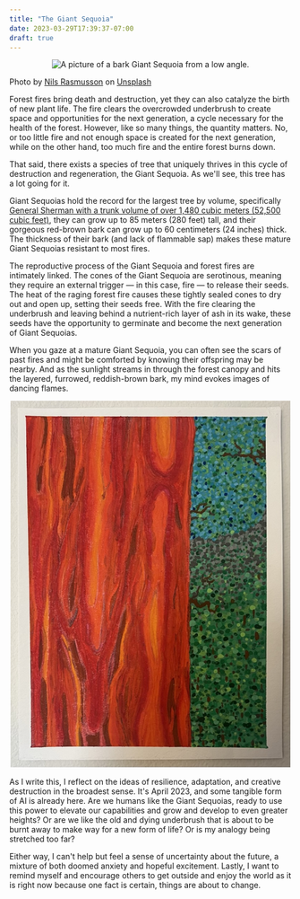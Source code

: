 ```yaml
---
title: "The Giant Sequoia"
date: 2023-03-29T17:39:37-07:00
draft: true
---
```


<p align="center"><img src="/images/sequoia_unsplash.jpg" alt=" A picture of a bark Giant Sequoia from a low angle." width="1000"></p>

Photo by <a href="https://unsplash.com/@nilsynils?utm_source=unsplash&utm_medium=referral&utm_content=creditCopyText">Nils Rasmusson</a> on <a href="https://unsplash.com/photos/oRPinlCTEbk?utm_source=unsplash&utm_medium=referral&utm_content=creditCopyText">Unsplash</a>
  
Forest fires bring death and destruction, yet they can also catalyze the birth of new plant life. The fire clears the overcrowded underbrush to create space and opportunities for the next generation, a cycle necessary for the health of the forest. However, like so many things, the quantity matters. No, or too little fire and not enough space is created for the next generation, while on the other hand, too much fire and the entire forest burns down.

That said, there exists a species of tree that uniquely thrives in this cycle of destruction and regeneration, the Giant Sequoia. As we'll see, this tree has a lot going for it. 

Giant Sequoias hold the record for the largest tree by volume, specifically [General Sherman with a trunk volume of over 1,480 cubic meters (52,500 cubic feet)](https://www.nps.gov/seki/learn/nature/largest-trees-in-world.htm), they can grow up to 85 meters (280 feet) tall, and their gorgeous red-brown bark can grow up to 60 centimeters (24 inches) thick. The thickness of their bark (and lack of flammable sap) makes these mature Giant Sequoias resistant to most fires.

The reproductive process of the Giant Sequoia and forest fires are intimately linked. The cones of the Giant Sequoia are serotinous, meaning they require an external trigger — in this case, fire — to release their seeds. The heat of the raging forest fire causes these tightly sealed cones to dry out and open up, setting their seeds free. With the fire clearing the underbrush and leaving behind a nutrient-rich layer of ash in its wake, these seeds have the opportunity to germinate and become the next generation of Giant Sequoias.

When you gaze at a mature Giant Sequoia, you can often see the scars of past fires and might be comforted by knowing their offspring may be nearby. And as the sunlight streams in through the forest canopy and hits the layered, furrowed, reddish-brown bark, my mind evokes images of dancing flames.

<p align="center"><img src="/images/sequoia_fire_art.jpg" alt=" A painting of the bark of a Giant Sequoia that looks like fire." width="500"></p>

As I write this, I reflect on the ideas of resilience, adaptation, and creative destruction in the broadest sense. It's April 2023, and some tangible form of AI is already here. Are we humans like the Giant Sequoias, ready to use this power to elevate our capabilities and grow and develop to even greater heights? Or are we like the old and dying underbrush that is about to be burnt away to make way for a new form of life? Or is my analogy being stretched too far?  

Either way, I can't help but feel a sense of uncertainty about the future, a mixture of both doomed anxiety and hopeful excitement. Lastly, I want to remind myself and encourage others to get outside and enjoy the world as it is right now because one fact is certain, things are about to change.
